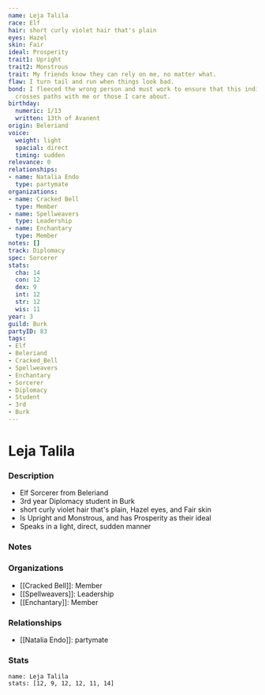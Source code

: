 ```yaml
---
name: Leja Talila
race: Elf
hair: short curly violet hair that's plain
eyes: Hazel
skin: Fair
ideal: Prosperity
trait1: Upright
trait2: Monstrous
trait: My friends know they can rely on me, no matter what.
flaw: I turn tail and run when things look bad.
bond: I fleeced the wrong person and must work to ensure that this individual never
  crosses paths with me or those I care about.
birthday:
  numeric: 1/13
  written: 13th of Avanent
origin: Beleriand
voice:
  weight: light
  spacial: direct
  timing: sudden
relevance: 0
relationships:
- name: Natalia Endo
  type: partymate
organizations:
- name: Cracked Bell
  type: Member
- name: Spellweavers
  type: Leadership
- name: Enchantary
  type: Member
notes: []
track: Diplomacy
spec: Sorcerer
stats:
  cha: 14
  con: 12
  dex: 9
  int: 12
  str: 12
  wis: 11
year: 3
guild: Burk
partyID: 83
tags:
- Elf
- Beleriand
- Cracked_Bell
- Spellweavers
- Enchantary
- Sorcerer
- Diplomacy
- Student
- 3rd
- Burk
---
```

# Leja Talila
### Description
- Elf Sorcerer from Beleriand
- 3rd year Diplomacy student in Burk
- short curly violet hair that's plain, Hazel eyes, and Fair skin
- Is Upright and Monstrous, and has Prosperity as their ideal
- Speaks in a light, direct, sudden manner

### Notes

### Organizations
- [[Cracked Bell]]: Member
- [[Spellweavers]]: Leadership
- [[Enchantary]]: Member

### Relationships
- [[Natalia Endo]]: partymate

### Stats
```statblock
name: Leja Talila
stats: [12, 9, 12, 12, 11, 14]
```